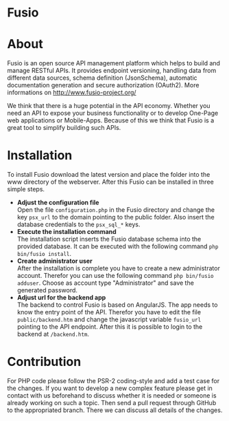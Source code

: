 Fusio
=====

# About

Fusio is an open source API management platform which helps to build and manage 
RESTful APIs. It provides endpoint versioning, handling data from different data 
sources, schema definition (JsonSchema), automatic documentation generation and
secure authorization (OAuth2). More informations on 
http://www.fusio-project.org/

We think that there is a huge potential in the API economy. Whether you need an 
API to expose your business functionality or to develop One-Page web 
applications or Mobile-Apps. Because of this we think that Fusio is a great tool 
to simplify building such APIs.

# Installation

To install Fusio download the latest version and place the folder into the www 
directory of the webserver. After this Fusio can be installed in three simple 
steps.

 * __Adjust the configuration file__  
   Open the file `configuration.php` in the Fusio directory and change the key 
   `psx_url` to the domain pointing to the public folder. Also insert the 
   database credentials to the `psx_sql_*` keys.
 * __Execute the installation command__  
   The installation script inserts the Fusio database schema into the provided 
   database. It can be executed with the following command 
   `php bin/fusio install`.
 * __Create administrator user__  
   After the installation is complete you have to create a new administrator 
   account. Therefor you can use the following command `php bin/fusio adduser`. 
   Choose as account type "Administrator" and save the generated password.
 * __Adjust url for the backend app__  
   The backend to control Fusio is based on AngularJS. The app needs to know the 
   entry point of the API. Therefor you have to edit the file 
   `public/backend.htm` and change the javascript variable `fusio_url` pointing 
   to the API endpoint. After this it is possible to login to the backend at 
   `/backend.htm`.

# Contribution

For PHP code please follow the PSR-2 coding-style and add a test case for the 
changes. If you want to develop a new complex feature please get in contact with 
us beforehand to discuss whether it is needed or someone is already working on 
such a topic. Then send a pull request through GitHub to the appropriated 
branch. There we can discuss all details of the changes.

